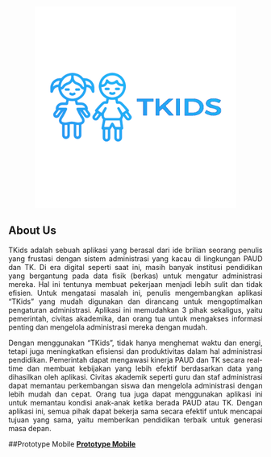 <p align="center"><img src="image\logo.png" width="400" alt="TKids Logo"></a></p>

## About Us
<p align="justify">
TKids adalah sebuah aplikasi yang berasal dari ide brilian seorang penulis yang frustasi dengan sistem administrasi yang kacau di lingkungan PAUD dan TK. Di era digital seperti saat ini, masih banyak institusi pendidikan yang bergantung pada data fisik (berkas) untuk mengatur administrasi mereka. Hal ini tentunya membuat pekerjaan menjadi lebih sulit dan tidak efisien. Untuk mengatasi masalah ini, penulis mengembangkan aplikasi “TKids” yang mudah digunakan dan dirancang untuk mengoptimalkan pengaturan administrasi. Aplikasi ini memudahkan 3 pihak sekaligus, yaitu pemerintah, civitas akademika, dan orang tua untuk mengakses informasi penting dan mengelola administrasi mereka dengan mudah.

<p align="justify">
Dengan menggunakan “TKids”, tidak hanya menghemat waktu dan energi, tetapi juga meningkatkan efisiensi dan produktivitas dalam hal administrasi pendidikan. Pemerintah dapat mengawasi kinerja PAUD dan TK secara real-time dan membuat kebijakan yang lebih efektif berdasarkan data yang dihasilkan oleh aplikasi. Civitas akademik seperti guru dan staf administrasi dapat memantau perkembangan siswa dan mengelola administrasi dengan lebih mudah dan cepat. Orang tua juga dapat menggunakan aplikasi ini untuk memantau kondisi anak-anak ketika berada PAUD atau TK. Dengan aplikasi ini, semua pihak dapat bekerja sama secara efektif untuk mencapai tujuan yang sama, yaitu memberikan pendidikan terbaik untuk generasi masa depan.

##Prototype Mobile
<a href="https://www.figma.com/file/VWXqY7c6PY4EtuGtKG3JnR/Prototype-TKids?node-id=0%3A1&t=MhJswarsiVcWG8l9-1" target="_blank"><strong>Prototype Mobile</strong></a>